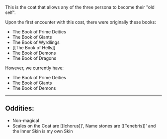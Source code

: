 This is the coat that allows any of the three persona to become their "old self". 

Upon the first encounter with this coat, there were originally these books: 
- The Book of Prime Deities 
- The Book of Giants 
- The Book of Wyrdlings 
- [[The Book of Hells]]  
- The Book of Demons 
- The Book of Dragons

However, we currently have: 
- The Book of Prime Deities 
- The Book of Giants 
- The Book of Demons 


---
## Oddities: 
- Non-magical 
- Scales on the Coat are [[Ichorus]]', Name stones are [[Tenebris]]' and the Inner Skin is my own Skin 